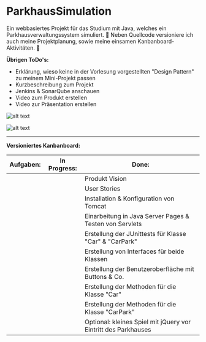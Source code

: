 # ParkhausSimulation

Ein webbasiertes Projekt für das Studium mit Java, welches ein Parkhausverwaltungssystem simuliert. :tulip:
Neben Quellcode versioniere ich auch meine Projektplanung, sowie meine einsamen Kanbanboard-Aktivitäten. :frog:

**Übrigen ToDo's:**
* Erklärung, wieso keine in der Vorlesung vorgestellten "Design Pattern" zu meinem Mini-Projekt passen
* Kurzbeschreibung zum Projekt
* Jenkins & SonarQube anschauen
* Video zum Produkt erstellen
* Video zur Präsentation erstellen

![alt text](https://s20.directupload.net/images/210711/ltcupaz6.jpg) 

![alt text](https://s20.directupload.net/images/210711/6xeggnmc.jpg) 

-------------------------------------------------------------------------------------------------------------------

**Versioniertes Kanbanboard:**

<table> 
  <thead>
    <tr>
      <th>Aufgaben:</th>
      <th>In Progress:</th>
      <th>Done:</th>
    </tr>
  </thead>
  <tbody>
    <tr>
      <td></td>
      <td></td>
      <td>Produkt Vision</td>
    </tr>
    <tr>
      <td></td>
      <td></td>
      <td>User Stories</td>
    </tr>
    <tr>
      <td></td>
      <td></td>
      <td>Installation & Konfiguration von Tomcat</td>
    </tr>
    <tr>
      <td></td>
      <td></td>
      <td>Einarbeitung in Java Server Pages & Testen von Servlets</td>
    </tr>
    <tr>
      <td></td>
      <td></td>
      <td>Erstellung der JUnittests für Klasse "Car" & "CarPark"</td>
    </tr>
    <tr>
      <td></td>
      <td></td>
      <td>Erstellung von Interfaces für beide Klassen</td>
    </tr>
    <tr>
      <td></td>
      <td></td>
      <td>Erstellung der Benutzeroberfläche mit Buttons & Co.</td>
    </tr>
    <tr>
      <td></td>
      <td></td>
      <td>Erstellung der Methoden für die Klasse "Car"</td>
    </tr>
    <tr>
      <td></td>
      <td></td>
      <td>Erstellung der Methoden für die Klasse "CarPark"</td>
    </tr>
    <tr>
      <td></td>
      <td></td>
      <td>Optional: kleines Spiel mit jQuery vor Eintritt des Parkhauses</td>
    </tr>
  </tbody>
</table>
